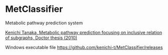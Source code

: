 # MetClassifier
Metabolic pathway prediction system

[Kenichi Tanaka, Metabolic pathway prediction focusing on inclusive relation of subgraphs, Doctor thesis (2010)](https://library.naist.jp/mylimedio/search/av1.do?target=local&bibid=53521&oldid=127296)

Windows executable file
https://github.com/kenichi-t/MetClassifier/releases
